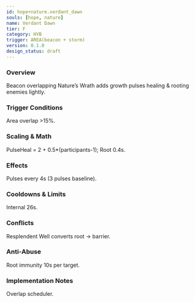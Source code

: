 ```yaml
---
id: hope+nature.verdant_dawn
souls: [hope, nature]
name: Verdant Dawn
tier: F
category: HYB
trigger: AREA(beacon + storm)
version: 0.1.0
design_status: draft
---
```

### Overview
Beacon overlapping Nature’s Wrath adds growth pulses healing & rooting enemies lightly.
### Trigger Conditions
Area overlap >15%.
### Scaling & Math
PulseHeal = 2 + 0.5*(participants-1); Root 0.4s.
### Effects
Pulses every 4s (3 pulses baseline).
### Cooldowns & Limits
Internal 26s.
### Conflicts
Resplendent Well converts root -> barrier.
### Anti-Abuse
Root immunity 10s per target.
### Implementation Notes
Overlap scheduler.
